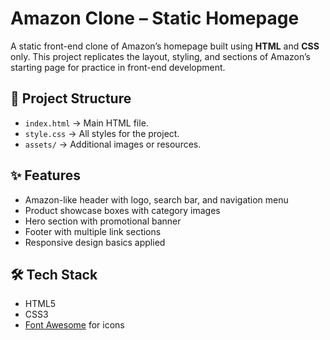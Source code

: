 # Amazon Clone – Static Homepage

A static front-end clone of Amazon’s homepage built using **HTML** and **CSS** only. This project replicates the layout, styling, and sections of Amazon’s starting page for practice in front-end development.

## 📂 Project Structure
- `index.html` → Main HTML file.
- `style.css` → All styles for the project.
- `assets/` → Additional images or resources.

## ✨ Features
- Amazon-like header with logo, search bar, and navigation menu
- Product showcase boxes with category images
- Hero section with promotional banner
- Footer with multiple link sections
- Responsive design basics applied

## 🛠️ Tech Stack
- HTML5
- CSS3
- [Font Awesome](https://fontawesome.com/) for icons
